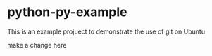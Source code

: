 # python-py-example
This is an example projuect to demonstrate the use of git on Ubuntu


make a change here
